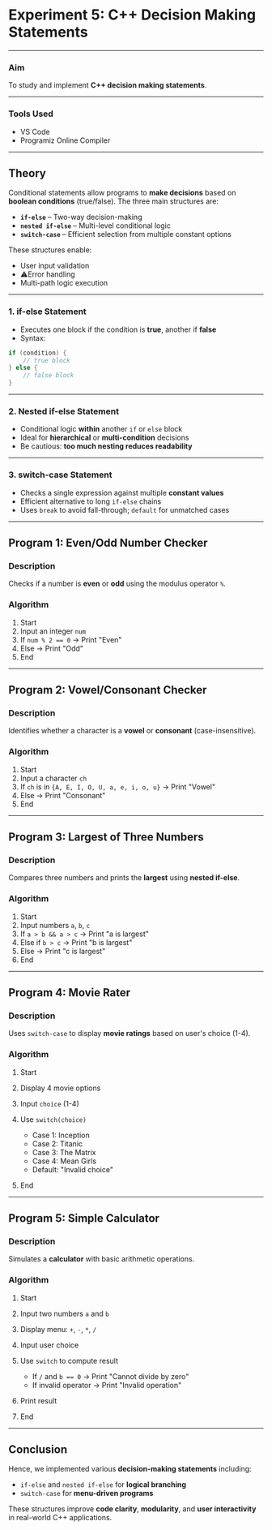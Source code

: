 # **Experiment 5: C++ Decision Making Statements**

---

### **Aim**

To study and implement **C++ decision making statements**.

---

### **Tools Used**

* VS Code
* Programiz Online Compiler

---

## **Theory**

Conditional statements allow programs to **make decisions** based on **boolean conditions** (true/false). The three main structures are:

* **`if-else`** – Two-way decision-making
* **`nested if-else`** – Multi-level conditional logic
* **`switch-case`** – Efficient selection from multiple constant options

These structures enable:

* User input validation
* ⚠Error handling
* Multi-path logic execution

---

### **1. if-else Statement**

* Executes one block if the condition is **true**, another if **false**
* Syntax:

```cpp
if (condition) {
    // true block
} else {
    // false block
}
```

---

### **2. Nested if-else Statement**

* Conditional logic **within** another `if` or `else` block
* Ideal for **hierarchical** or **multi-condition** decisions
* Be cautious: **too much nesting reduces readability**

---

### **3. switch-case Statement**

* Checks a single expression against multiple **constant values**
* Efficient alternative to long `if-else` chains
* Uses `break` to avoid fall-through; `default` for unmatched cases

---

## **Program 1: Even/Odd Number Checker**

### Description

Checks if a number is **even** or **odd** using the modulus operator `%`.

### **Algorithm**

1. Start
2. Input an integer `num`
3. If `num % 2 == 0` → Print "Even"
4. Else → Print "Odd"
5. End

---

## **Program 2: Vowel/Consonant Checker**

### Description

Identifies whether a character is a **vowel** or **consonant** (case-insensitive).

### **Algorithm**

1. Start
2. Input a character `ch`
3. If `ch` is in `{A, E, I, O, U, a, e, i, o, u}` → Print "Vowel"
4. Else → Print "Consonant"
5. End

---

## **Program 3: Largest of Three Numbers**

### Description

Compares three numbers and prints the **largest** using **nested if-else**.

### **Algorithm**

1. Start
2. Input numbers `a`, `b`, `c`
3. If `a > b && a > c` → Print "a is largest"
4. Else if `b > c` → Print "b is largest"
5. Else → Print "c is largest"
6. End
   
---

## **Program 4: Movie Rater**

### Description

Uses `switch-case` to display **movie ratings** based on user's choice (1-4).

### **Algorithm**

1. Start
2. Display 4 movie options
3. Input `choice` (1-4)
4. Use `switch(choice)`

   * Case 1: Inception
   * Case 2: Titanic
   * Case 3: The Matrix
   * Case 4: Mean Girls
   * Default: "Invalid choice"
5. End

---

## **Program 5: Simple Calculator**

### Description

Simulates a **calculator** with basic arithmetic operations.

### **Algorithm**

1. Start
2. Input two numbers `a` and `b`
3. Display menu: `+`, `-`, `*`, `/`
4. Input user choice
5. Use `switch` to compute result

   * If `/` and `b == 0` → Print "Cannot divide by zero"
   * If invalid operator → Print "Invalid operation"
6. Print result
7. End

---

## **Conclusion**

Hence, we implemented various **decision-making statements** including:

* `if-else` and `nested if-else` for **logical branching**
* `switch-case` for **menu-driven programs**

These structures improve **code clarity**, **modularity**, and **user interactivity** in real-world C++ applications.

